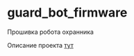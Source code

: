 # guard_bot_firmware
Прошивка робота охранника

Описание проекта [тут](https://app.gitbook.com/@alexlexx1/s/guard_bot/)
